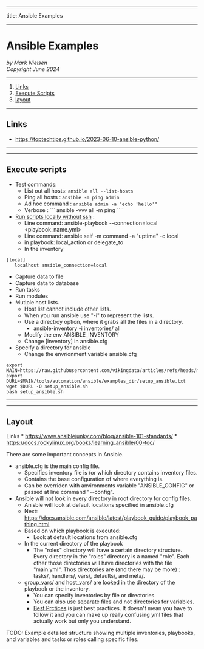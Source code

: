 --------
title: Ansible Examples

--------

# Ansible Examples

*by Mark Nielsen*  
*Copyright June 2024*

---

1. [Links](#links)
2. [Execute Scripts](#scripts)
3. [layout](#layout)
* * *

<a name=links></a>Links
-----

* https://toptechtips.github.io/2023-06-10-ansible-python/

---
* * *
<a name=scripts></a>Execute scripts
-----
* Test commands:
    * List out all hosts: ``` ansible all --list-hosts ```
    * Ping all hosts : ```ansible -m ping admin ```
    * Ad hoc command : ```ansible admin -a "echo 'hello'"```
    * Verbose : ``` ansible -vvv all -m ping ````
* [Run scripts locally without ssh](https://docs.ansible.com/ansible/latest/playbook_guide/playbooks_delegation.html) :
    * Line command: ansible-playbook --connection=local <playbook_name.yml>
    * Line command: ansible self -m command -a "uptime"  -c local
    * in playbook: local_action or delegate_to
    * In the inventory
```
[local]
   localhost ansible_connection=local
```

* Capture data to file
* Capture data to database
* Run tasks
* Run modules
* Mutiple host lists.
    * Host list cannot include other lists. 
    * When you run ansible use "-i" to represent the lists.
    * Use a directroy option, where it grabs all the files in a directory.
         *  ansible-inventory -i inventories/ all
    * Modify the env ANSIBLE_INVENTORY
    * Change [inventory] in ansible.cfg
* Specify a directory for ansible
    * Change the envrionment variable ansible.cfg
```
export MAIN=https://raw.githubusercontent.com/vikingdata/articles/refs/heads/main
export DURL=$MAIN/tools/automation/ansible/examples_dir/setup_ansible.txt
wget $DURL -O setup_ansible.sh
bash setup_ansible.sh

```

---
* * *
<a name=layout></a>Layout
-----
Links
    * https://www.ansiblejunky.com/blog/ansible-101-standards/
    * https://docs.rockylinux.org/books/learning_ansible/00-toc/

There are some important concepts in Ansible.
* ansible.cfg is the main config file.
    * Specifies inventory file is (or which directory contains inventory files. 
    * Contains the base configuration of where everything is.
    * Can be overriden with anvironments variable "ANSIBLE_CONFIG"
    or passed at line command "--config".
* Ansible will not look in every directory in root directory for config files.
    * Anisble will look at default locations specified in ansible.cfg
    * Next: https://docs.ansible.com/ansible/latest/playbook_guide/playbook_pathing.html
    * Based on which playbook is executed:
        * Look at default locations from ansible.cfg
	* In the current directory of the playbook
	    * The "roles" directory will have a certain directory structure. Every directory
	    in the "roles" directory is a named "role". Each other those directories will have
	    directories with the file "main.yml". Thos directories are (and there may be more) :
	    tasks/, handlers/, vars/, defaults/, and meta/.
	* group_vars/ and host_vars/ are looked in the directory of the playbook or the inventory.
	    * You can specify inventories by file or directories.
	    * You can also use separate files and not directories for variables. 
       * [Best Prctices](https://docs.ansible.com/ansible/2.8/user_guide/playbooks_best_practices.html) is just best practices. It doesn't mean you have to follow it and you can make up really
       confusing yml files that actually work but only you understand. 


TODO: Example detailed structure showing multiple inventories, playbooks, and variables and
tasks or roles calling specific files. 
